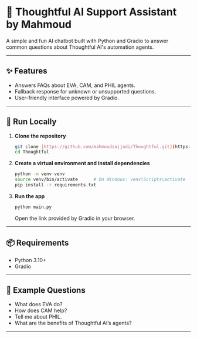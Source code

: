 # 🤖 Thoughtful AI Support Assistant by Mahmoud

A simple and fun AI chatbot built with Python and Gradio to answer common questions about Thoughtful AI's automation agents.

---

## ✨ Features

- Answers FAQs about EVA, CAM, and PHIL agents.
- Fallback response for unknown or unsupported questions.
- User-friendly interface powered by Gradio.

---

## 🚀 Run Locally

1.  **Clone the repository**
    ```bash
    git clone [https://github.com/mahmoudsajjadi/Thoughtful.git](https://github.com/mahmoudsajjadi/Thoughtful.git)
    cd Thoughtful
    ```
2.  **Create a virtual environment and install dependencies**
    ```bash
    python -m venv venv
    source venv/bin/activate      # On Windows: venv\Scripts\activate
    pip install -r requirements.txt
    ```
3.  **Run the app**
    ```bash
    python main.py
    ```
    Open the link provided by Gradio in your browser.

---

## 📦 Requirements

- Python 3.10+
- Gradio

---

## 💬 Example Questions

- What does EVA do?
- How does CAM help?
- Tell me about PHIL.
- What are the benefits of Thoughtful AI’s agents?

---
